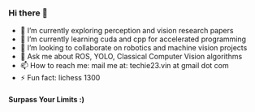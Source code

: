 ### Hi there 👋

- 🔭 I’m currently exploring perception and vision research papers
- 🌱 I’m currently learning cuda and cpp for accelerated programming
- 👯 I’m looking to collaborate on robotics and machine vision projects
- 💬 Ask me about ROS, YOLO, Classical Computer Vision algorithms
- 📫 How to reach me: mail me at: techie23.vin at gmail dot com
- ⚡ Fun fact: lichess 1300

#### Surpass Your Limits :)


<!--
**vibhavnirmal/vibhavnirmal** is a ✨ _special_ ✨ repository because its `README.md` (this file) appears on your GitHub profile.

Here are some ideas to get you started:

- 🔭 I’m currently working on ...
- 🌱 I’m currently learning ...
- 👯 I’m looking to collaborate on ...
- 🤔 I’m looking for help with ...
- 💬 Ask me about ...
- 📫 How to reach me: ...
- 😄 Pronouns: ...
- ⚡ Fun fact: ...
-->
